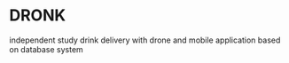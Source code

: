 # DRONK
independent study
drink delivery with drone and mobile application based on database system
